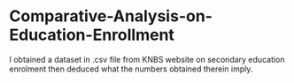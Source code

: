 # Comparative-Analysis-on-Education-Enrollment
I obtained a dataset in .csv file from KNBS website on secondary education enrolment then deduced what the numbers obtained therein imply. 
